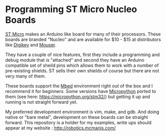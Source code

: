 # Programming ST Micro Nucleo Boards

[ST Micro](https://www.st.com/en/evaluation-tools/stm32-nucleo-boards.html)
makes an Arduino like board for many of their processors. These boards are
branded "Nucleo" and are available for $10 - $15 at distributors like
[Digikey](200~https://www.digikey.com/products/en/development-boards-kits-programmers/evaluation-boards-embedded-mcu-dsp/786?k=nucleo)
and
[Mouser](https://www.mouser.com/Embedded-Solutions/Engineering-Tools/Embedded-Processor-Development-Kits/Development-Boards-Kits-ARM/_/N-cxd2t?Keyword=nucleo&FS=True).

They have a couple of nice features, first they include a programming and debug
module that is "attached" and second they have an Arduino compatible set
of sheild pins which allows them to work with a number of pre-existing shields.
ST sells their own shields of course but there are not very many of them.

These boards support the [Mbed](https://os.mbed.com/) environment right out 
of the box and I recommend it for beginners. Some versions have
[Micropython](https://micropython.org/) ported to them 
(see here: https://micropython.org/stm32/) but getting it up and running is
not straight forward yet.

My preferred development environment is vim, make, and gdb. And doing native
or "bare metal", development on these boards can be straight forward. This
repository is a holder for my examples, write ups should appear at my
website : http://robotics.mcmanis.com/

